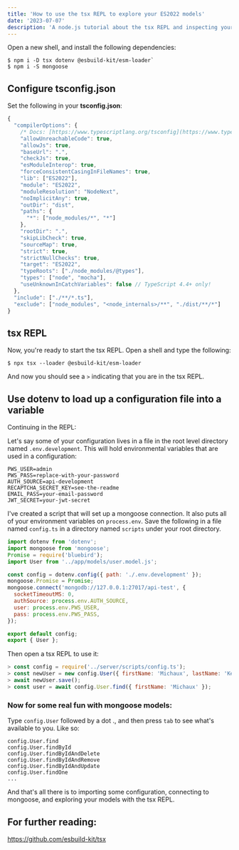 ```yaml
---
title: 'How to use the tsx REPL to explore your ES2022 models'
date: '2023-07-07'
description: 'A node.js tutorial about the tsx REPL and inspecting your mongoose models'
---
```


Open a new shell, and install the following dependencies\:

```shell
$ npm i -D tsx dotenv @esbuild-kit/esm-loader`
$ npm i -S mongoose
```

## Configure tsconfig.json

Set the following in your **tsconfig.json**\:

```javascript
{
  "compilerOptions": {
    /* Docs: [https://www.typescriptlang.org/tsconfig](https://www.typescriptlang.org/tsconfig) */
    "allowUnreachableCode": true,
    "allowJs": true,
    "baseUrl": ".",
    "checkJs": true,
    "esModuleInterop": true,
    "forceConsistentCasingInFileNames": true,
    "lib": ["ES2022"],
    "module": "ES2022",
    "moduleResolution": "NodeNext",
    "noImplicitAny": true,
    "outDir": "dist",
    "paths": {
      "*": ["node_modules/*", "*"]
    },
    "rootDir": ".",
    "skipLibCheck": true,
    "sourceMap": true,
    "strict": true,
    "strictNullChecks": true,
    "target": "ES2022",
    "typeRoots": ["./node_modules/@types"],
    "types": ["node", "mocha"],
    "useUnknownInCatchVariables": false // TypeScript 4.4+ only!
  },
  "include": ["./**/*.ts"],
  "exclude": ["node_modules", "<node_internals>/**", "./dist/**/*"]
}
```

## tsx REPL

Now, you're ready to start the tsx REPL. Open a shell and type the following\:

```shell
$ npx tsx --loader @esbuild-kit/esm-loader
```

And now you should see a `>` indicating that you are in the tsx REPL.

## Use dotenv to load up a configuration file into a variable

Continuing in the REPL\:

Let's say some of your configuration lives in a file in the root level directory named `.env.development`.
This will hold environmental variables that are used in a configuration:

```shell
PWS_USER=admin
PWS_PASS=replace-with-your-password
AUTH_SOURCE=api-development
RECAPTCHA_SECRET_KEY=see-the-readme
EMAIL_PASS=your-email-password
JWT_SECRET=your-jwt-secret
```

I've created a script that will set up a mongoose
connection. It also puts all of your environment
variables on `process.env`. Save the following in
a file named `config.ts` in a directory named `scripts`
under your root directory.

```javascript
import dotenv from 'dotenv';
import mongoose from 'mongoose';
Promise = require('bluebird');
import User from '../app/models/user.model.js';

const config = dotenv.config({ path: './.env.development' });
mongoose.Promise = Promise;
mongoose.connect('mongodb://127.0.0.1:27017/api-test', {
  socketTimeoutMS: 0,
  authSource: process.env.AUTH_SOURCE,
  user: process.env.PWS_USER,
  pass: process.env.PWS_PASS,
});

export default config;
export { User };
```

Then open a tsx REPL to use it\:

```javascript
> const config = require('../server/scripts/config.ts');
> const newUser = new config.User({ firstName: 'Michaux', lastName: 'Kelley' });
> await newUser.save();
> const user = await config.User.find({ firstName: 'Michaux' });
```

### Now for some real fun with mongoose models\:

Type `config.User` followed by a dot ., and then press `tab` to see what's available to you. Like so\:

```shell
config.User.find
config.User.findById
config.User.findByIdAndDelete
config.User.findByIdAndRemove
config.User.findByIdAndUpdate
config.User.findOne
...
```

And that's all there is to importing some configuration, connecting to mongoose, and exploring your models with the tsx REPL.

## For further reading\:

https://github.com/esbuild-kit/tsx
